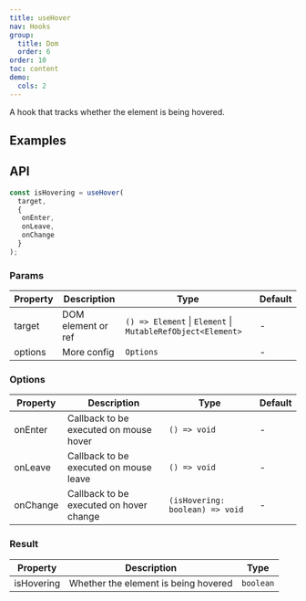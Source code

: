 ```yaml
---
title: useHover
nav: Hooks
group:
  title: Dom
  order: 6
order: 10
toc: content
demo:
  cols: 2
---
```


A hook that tracks whether the element is being hovered.

## Examples

<code src="./demo/demo1.tsx"></code>
<code src="./demo/demo2.tsx"></code>

## API

```javascript
const isHovering = useHover(
  target,
  {
   onEnter,
   onLeave,
   onChange
  }
);
```

### Params

| Property | Description        | Type                                                        | Default |
| -------- | ------------------ | ----------------------------------------------------------- | ------- |
| target   | DOM element or ref | `() => Element` \| `Element` \| `MutableRefObject<Element>` | -       |
| options  | More config        | `Options`                                                   | -       |

### Options

| Property | Description                             | Type                            | Default |
| -------- | --------------------------------------- | ------------------------------- | ------- |
| onEnter  | Callback to be executed on mouse hover  | `() => void`                    | -       |
| onLeave  | Callback to be executed on mouse leave  | `() => void`                    | -       |
| onChange | Callback to be executed on hover change | `(isHovering: boolean) => void` | -       |

### Result

| Property   | Description                          | Type      |
| ---------- | ------------------------------------ | --------- |
| isHovering | Whether the element is being hovered | `boolean` |
